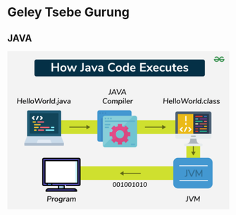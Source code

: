 # Geley Tsebe Gurung
## JAVA
![JAVA](https://github.com/Zzingeley/new-era/blob/main/images/How-java-code-executes.png)

